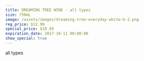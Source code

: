 ```yaml
---
title: DREAMING TREE WINE - all types
size: 750mL
image: /assets/images/dreaming-tree-everyday-white-b-2.png
reg_price: $12.99
special_price: $10.49
expiration_date: 2017-10-11 00:00:00
show_special: true
---
```



all types